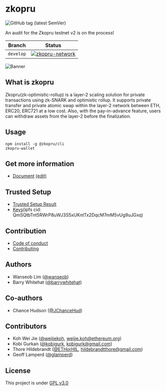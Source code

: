 # zkopru

![GitHub tag (latest SemVer)](https://img.shields.io/github/v/tag/zkopru-network/zkopru)

An audit for the Zkopru testnet v2 is on the process!

| Branch    | Status                                                                                                                                                         |
| --------- | -------------------------------------------------------------------------------------------------------------------------------------------------------------- |
| `develop` | [![zkopru-network](https://circleci.com/gh/zkopru-network/zkopru/tree/develop.svg?style=svg)](https://app.circleci.com/pipelines/github/zkopru-network/zkopru) |

![Banner](https://docs.google.com/drawings/d/e/2PACX-1vRwGTvmJAbNBZCK5syubcrWZgYc3wuK9cHZScbc5lgyLbBYsx42Xzo60unw4-oLlPg_-nwXxaE3t9c6/pub?w=1280)

## What is zkopru

Zkopru(zk-optimistic-rollup) is a layer-2 scaling solution for private transactions using zk-SNARK and optimistic rollup. It supports private transfer and private atomic swap within the layer-2 network between ETH, ERC20, ERC721 at a low cost. Also, with the pay-in-advance feature, users can withdraw assets from the layer-2 before the finalization.

## Usage

```shell
npm install -g @zkopru/cli
zkopru-wallet
```

## Get more information

<!-- * [Ethresear.ch](https://ethresear.ch) -->

- [Document](https://docs.zkopru.network) [(edit)](https://github.com/wanseob/docs.zkopru.network)

## Trusted Setup

- [Trusted Setup Result](https://storage.googleapis.com/zkopru-mpc-files/index.html)
- [Keys](https://ipfs.io/ipfs/QmSQtbTnt5RWrP8uWJ3S5xUKntTx2DqcM7mM5vUg9uJGxq)(ipfs cid: QmSQtbTnt5RWrP8uWJ3S5xUKntTx2DqcM7mM5vUg9uJGxq)

## Contribution

- [Code of conduct](./CODE_OF_CONDUCT.md)
- [Contributing](./CONTRIBUTING.md)

## Authors

- Wanseob Lim ([@wanseob](https://github.com/wanseob))
- Barry Whitehat ([@barrywhitehat](https://github.com/barrywhitehat))

## Co-authors

- Chance Hudson ([@JChanceHud](https://github.com/jchancehud))

## Contributors

- Koh Wei Jie ([@weijiekoh](https://github.com/weijiekoh), weijie.koh@ethereum.org)
- Kobi Gurkan ([@kobigurk](https://github.com/kobigurk), kobigurk@gmail.com)
- Thore Hildebrandt ([@ETHorHIL](https://github.com/ETHorHIL), hildebrandtthore@gmail.com)
- Geoff Lamperd ([@glamperd](https://github.com/glamperd))

## License

This project is under [GPL v3.0](https://github.com/zkopru-network/zkopru/blob/master/LICENSE)
